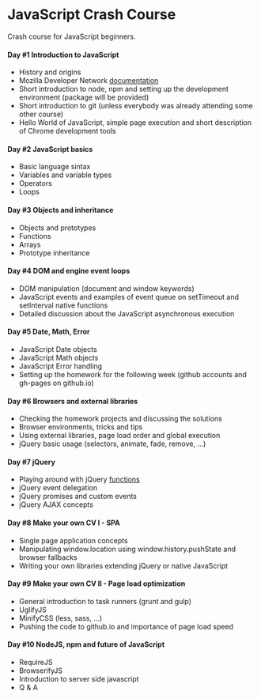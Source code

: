# JavaScript Crash Course

Crash course for JavaScript beginners.

#### Day #1 Introduction to JavaScript
- History and origins
- Mozilla Developer Network [documentation](https://developer.mozilla.org/en-US/docs/Web/JavaScript)
- Short introduction to node, npm and setting up the development environment (package will be provided)
- Short introduction to git (unless everybody was already attending some other course)
- Hello World of JavaScript, simple page execution and short description of Chrome development tools


#### Day #2 JavaScript basics
- Basic language sintax
- Variables and variable types
- Operators
- Loops


#### Day #3 Objects and inheritance
- Objects and prototypes
- Functions 
- Arrays
- Prototype inheritance


#### Day #4 DOM and engine event loops
- DOM manipulation (document and window keywords)
- JavaScript events and examples of event queue on setTimeout and setInterval native functions
- Detailed discussion about the JavaScript asynchronous execution


#### Day #5 Date, Math, Error
- JavaScript Date objects
- JavaScript Math objects
- JavaScript Error handling
- Setting up the homework for the following week (github accounts and gh-pages on github.io)


#### Day #6 Browsers and external libraries
- Checking the homework projects and discussing the solutions
- Browser environments, tricks and tips
- Using external libraries, page load order and global execution
- jQuery basic usage (selectors, animate, fade, remove, ...)


#### Day #7 jQuery
- Playing around with jQuery [functions](https://api.jquery.com/)
- jQuery event delegation
- jQuery promises and custom events
- jQuery AJAX concepts


#### Day #8 Make your own CV I - SPA
- Single page application concepts
- Manipulating window.location using window.history.pushState and browser fallbacks
- Writing your own libraries extending jQuery or native JavaScript


#### Day #9 Make your own CV II - Page load optimization
- General introduction to task runners (grunt and gulp)
- UglifyJS
- MinifyCSS (less, sass, ...)
- Pushing the code to github.io and importance of page load speed


#### Day #10 NodeJS, npm and future of JavaScript
- RequireJS
- BrowserifyJS
- Introduction to server side javascript
- Q & A